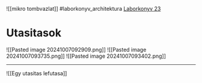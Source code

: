 
![[mikro tombvazlat]]
#laborkonyv_architektura
[Laborkonyv 23](https://drive.google.com/file/d/13KYv2GCZAcsyLOIwHq6c0Z3VSHJarr7h/view?usp=sharing)



# Utasitasok
![[Pasted image 20241007092909.png]]
![[Pasted image 20241007093735.png]]
![[Pasted image 20241007093402.png]]

---
![[Egy utasitas lefutasa]]